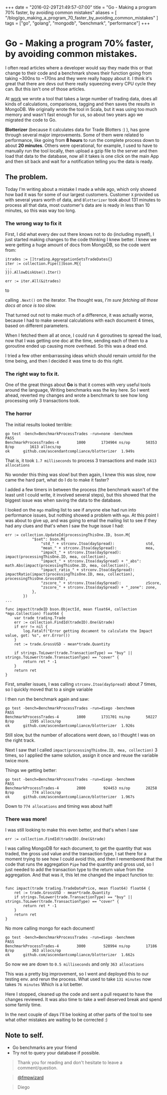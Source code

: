 +++
date = "2016-02-29T21:49:57-07:00"
title = "Go - Making a program 70% faster, by avoiding common mistakes"
aliases = [
	"/blog/go_making_a_program_70_faster_by_avoiding_common_mistakes"
]
tags = ["go", "golang", "mongodb", "benchmark", "performance"]
+++


# Go - Making a program 70% faster, by avoiding common mistakes.

I often read articles where a developer would say they made this or that change to their code and a benchmark shows their function going from taking ~300ns to ~170ns and they were really happy about it. I think it's great that there are devs out there really squeezing every CPU cycle they can. But this isn't one of those articles.

At [work](https://www.ascendantcompliancemanager.com/) we wrote a tool that takes a large number of trading data, does all kinds of calculations, comparisons, tagging and then saves the results in MongoDB. We originally wrote the tool in Scala, but it was using too much memory and wasn't fast enough for us, so about two years ago we migrated the code to Go.

**Blotterizer** (because it calculates data for Trade Blotters :) ), has gone through several major improvements. Some of them were related to performance, like going from **8 hours** to run the complete process down to about **20 minutes**. Others were operational, for example, I used to have to manually run the tool locally, then upload a gzip file to the server and then load that data to the database, now all it takes is one click on the main App and then sit back and wait for a notification telling you the data is ready.

## The problem.
Today I'm writing about a mistake I made a while ago, which only showed how bad it was for some of our largest customers. Customer `X` provided us with several years worth of data, and `Blotterizer` took about 131 minutes to process all that data, most customer's data are is ready in less than 10 minutes, so this was way too long.

### The wrong way to fix it
First, I did what every dev out there knows not to do (including myself), I just started making changes to the code thinking I knew better. I knew we were getting a huge amount of docs from MongoDB, so the code went from:

```
itrades := []trading.AggregationSetsTradeDates{}
iter := collection.Pipe([]bson.M{{
...
}}).AllowDiskUse().Iter()

err := iter.All(&itrades)
```


to

calling `.Next()` on the iterator. The thought was,  *I'm sure fetching all those docs at once is too slow.*

That turned out not to make much of a difference, it was actually worse, because I had to make several calculations with each document 4 times, based on different parameters.

When I fetched them all at once, I could run 4 goroutines to spread the load, now that I was getting one doc at the time, sending each of them to a goroutine ended up causing more overhead. So this was a dead end.

I tried a few other embarrassing ideas which should remain untold for the time being, and then I decided it was time to do this right.

### The right way to fix it.

One of the great things about **Go** is that it comes with very useful tools around the language, Writing benchmarks was the key here. So I went ahead, reverted my changes and wrote a benchmark to see how long processing only 3 transactions took.

### The horror

The initial results looked terrible:
```
go test -bench=BenchmarkProcessTrades -run=none -benchmem
PASS
BenchmarkProcessTrades-4	    1000	   1734904 ns/op	   50353 B/op	    1613 allocs/op
ok  	github.com/ascendantcompliance/blotterizer	1.949s
```

That is, it took `1.7 milliseconds` to process 3 transactions and made `1613 allocations`

No wonder this thing was slow! but then again, I knew this was slow, now came the hard part, what do I do to make it faster?

I added a few timers in between the process (the benchmark wasn't of the least unit I could write, it involved several steps), but this showed that the biggest issue was when saving the data to the database.

I looked on the `mgo` mailing list to see if anyone else had run into performance issues, but nothing showed a problem with `mgo`. At this point I was about to give up, and was going to email the mailing list to see if they had any clues and that's when I saw the huge issue I had:

```
err := collection.UpdateId(processingThisOne.ID, bson.M{
			"$set": bson.M{
				"std_" + strconv.Itoa(daySpread):              std,
				"mean_" + strconv.Itoa(daySpread):             mea,
				"impact_" + strconv.Itoa(daySpread):           impact(processingThisOne.ID, mea, collection),
				"impact_" + strconv.Itoa(daySpread) + "_abs":  math.Abs(impact(processingThisOne.ID, mea, collection)),
				"impact_ratio_" + strconv.Itoa(daySpread):     impactRatio(impact(processingThisOne.ID, mea, collection), processingThisOne.GrossUSD),
				"zscore_" + strconv.Itoa(daySpread):           zScore,
				"zscore_" + strconv.Itoa(daySpread) + "_zone": zone,
			},
		})
...

func impact(tradeID bson.ObjectId, mean float64, collection *mgo.Collection) float64 {
	var trade trading.Trade
	err := collection.FindId(tradeID).One(&trade)
	if err != nil {
		log.Fatalf("Error getting document to calculate the Impact value, got: %s", err.Error())
	}
	ret := trade.GrossUSD - mean*trade.Quantity

	if strings.ToLower(trade.TransactionType) == "buy" || strings.ToLower(trade.TransactionType) == "cover" {
		return ret * -1
	}
	return ret
}
```

First, smaller issues, I was calling `strconv.Itoa(daySpread)` about 7 times, so I quickly moved that to a single variable

I then run the benchmark again and saw:

```
go test -bench=BenchmarkProcessTrades -run=diego -benchmem
PASS
BenchmarkProcessTrades-4	    1000	   1731701 ns/op	   50227 B/op	    1595 allocs/op
ok  	github.com/ascendantcompliance/blotterizer	1.926s
```

Still slow, but the number of allocations went down, so I thought I was on the right track.

Next I saw that I called `impact(processingThisOne.ID, mea, collection)` 3 times, so I applied the same solution, assign it once and reuse  the variable twice more.

Things we getting better:

```
go test -bench=BenchmarkProcessTrades -run=diego -benchmem
PASS
BenchmarkProcessTrades-4	    2000	    924453 ns/op	   28258 B/op	     774 allocs/op
ok  	github.com/ascendantcompliance/blotterizer	1.967s

```

Down to `774 allocations` and timing was about half!

### There was more!
I was still looking to make this even better, and that's when I saw

```
err := collection.FindId(tradeID).One(&trade)
```

I was calling MongoDB for each document, to get the quantity that was traded, the gross usd value and the transaction type, I sat there for a moment trying to see how I could avoid this, and then I remembered that the code that runs the aggregation `Pipe` had the quantity and gross usd, so I just needed to add the transaction type to the return value from the aggregation. And that was it, this let me changed the impact function to:

```

func impact(trade trading.TradeDatePrice, mean float64) float64 {
	ret := trade.GrossUSD - mean*trade.Quantity
	if strings.ToLower(trade.TransactionType) == "buy" || strings.ToLower(trade.TransactionType) == "cover" {
		return ret * -1
	}
	return ret
}
```

No more calling mongo for each document!

```
go test -bench=BenchmarkProcessTrades -run=diego -benchmem
PASS
BenchmarkProcessTrades-4	    3000	    528994 ns/op	   17186 B/op	     363 allocs/op
ok  	github.com/ascendantcompliance/blotterizer	1.662s
```

So now we are down to `0.5 milliseconds` and only `363 allocations`

This was a pretty big improvement, so I went and deployed this to our testing env. and rerun the process. What used to take `131 minutes` now takes `76 minutes` Which is a lot better.

Here I stopped, cleaned up the code and sent a pull request to have the changes reviewed. It was also time to take a well deserved break and spend some family time.

In the next couple of days I'll be looking at other parts of the tool to see what other mistakes are waiting to be corrected :)

## Note to self.

 - Go benchmarks are your friend
 - Try not to query your database if possible.

>Thank you for reading and don't hesitate to leave a comment/question.

>[@fmpwizard](https://twitter.com/fmpwizard)

>Diego
